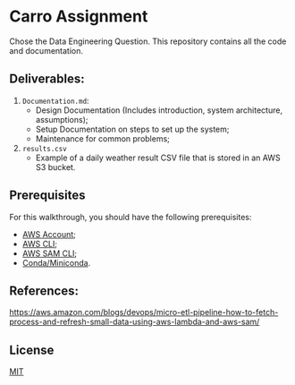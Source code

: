 # Carro Assignment

Chose the Data Engineering Question. This repository contains all the code and documentation. 

## Deliverables:

1. `Documentation.md`:
    - Design Documentation (Includes introduction, system architecture, assumptions);
    - Setup Documentation on steps to set up the system;
    - Maintenance for common problems;
2. `results.csv`
    - Example of a daily weather result CSV file that is stored in an AWS S3 bucket.

## Prerequisites
For this walkthrough, you should have the following prerequisites:

- [AWS Account](https://aws.amazon.com/);
- [AWS CLI](https://docs.aws.amazon.com/cli/latest/userguide/cli-chap-configure.html);
- [AWS SAM CLI](https://docs.aws.amazon.com/serverless-application-model/latest/developerguide/serverless-sam-cli-install-windows.html);
- [Conda/Miniconda](https://docs.conda.io).

## References:
https://aws.amazon.com/blogs/devops/micro-etl-pipeline-how-to-fetch-process-and-refresh-small-data-using-aws-lambda-and-aws-sam/

## License
[MIT](https://choosealicense.com/licenses/mit/)